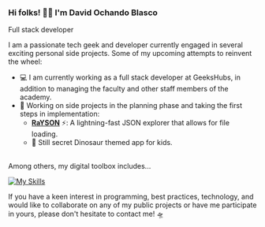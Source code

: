### Hi folks! 🤜🤛 I'm David Ochando Blasco
Full stack developer

I am a passionate tech geek and developer currently engaged in several exciting personal side projects. Some of my upcoming attempts to reinvent the wheel:

- 💻 I am currently working as a full stack developer at GeeksHubs, in addition to managing the faculty and other staff members of the academy.
- 🧪 Working on side projects in the planning phase and taking the first steps in implementation:
  - [**RaYSON**](https://github.com/Dave86dev/rayson) ⚡: A lightning-fast JSON explorer that allows for file loading.
  - :t-rex: Still secret Dinosaur themed app for kids.
    
<br/>
Among others, my digital toolbox includes...

[![My Skills](https://skillicons.dev/icons?i=react,laravel,mongodb,nodejs,redux,&perline=5)](https://skillicons.dev)



If you have a keen interest in programming, best practices, technology, and would like to collaborate on any of my public projects or have me participate in yours, please don't hesitate to contact me! 🛸
